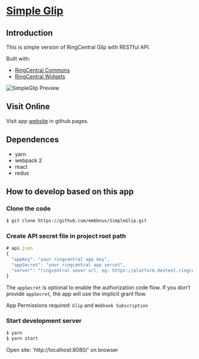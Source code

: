 # [Simple Glip](https://embbnux.github.io/SimpleGlip/)

## Introduction

This is simple version of RingCentral Glip with RESTful API.

Built with:

* [RingCentral Commons](https://github.com/ringcentral/ringcentral-js-widgets/tree/master/packages/ringcentral-integration)
* [RingCentral Widgets](https://github.com/ringcentral/ringcentral-js-widgets/tree/master/packages/ringcentral-widgets)

![SimpleGlip Preview](https://user-images.githubusercontent.com/7036536/40632915-6ae9f09a-631e-11e8-96f8-29121837967c.jpeg)

## Visit Online

Visit app [website](https://embbnux.github.io/SimpleGlip/) in github pages.

## Dependences

* yarn
* webpack 2
* react
* redux

## How to develop based on this app

### Clone the code

```bash
$ git clone https://github.com/embbnux/SimpleGlip.git
```

### Create API secret file in project root path

```js
# api.json
{
  "appKey": "your ringcentral app key",
  "appSecret": "your ringcentral app sercet",
  "server": "ringcentral sever url, eg: https://platform.devtest.ringcentral.com"
}
```

The `appSecret` is optional to enable the authorization code flow. If you don't provide `appSecret`, the app will use the implicit grant flow.

App Permissions required: `Glip` and `Webhook Subscription`

### Start development server

```bash
$ yarn
$ yarn start
```

Open site: 'http://localhost:8080/' on browser
